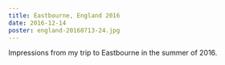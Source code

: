 ```yaml
---
title: Eastbourne, England 2016
date: 2016-12-14
poster: england-20160713-24.jpg
---
```


Impressions from my trip to Eastbourne in the summer of 2016.
